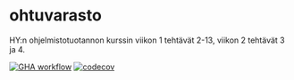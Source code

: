 # ohtuvarasto
HY:n ohjelmistotuotannon kurssin viikon 1 tehtävät 2-13, viikon 2 tehtävät 3 ja 4.

[![GHA workflow](https://github.com/jensjvh/ohtuvarasto/workflows/CI/badge.svg)](https://github.com/jensjvh/ohtuvarasto/actions) [![codecov](https://codecov.io/github/jensjvh/ohtuvarasto/graph/badge.svg?token=RPW4Z1MW8N)](https://codecov.io/github/jensjvh/ohtuvarasto)
